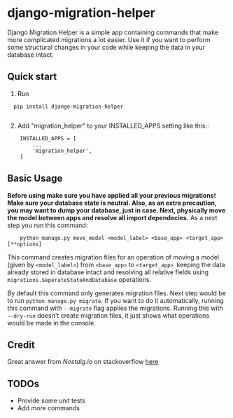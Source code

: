 # django-migration-helper

Django Migration Helper is a simple app containing commands that
make more complicated migrations a lot easier. Use it if you want to
perform some structural changes in your code while keeping the data in your database intact.

## Quick start

1. Run 
```
  pip install django-migration-helper
  
```

2. Add "migration_helper" to your INSTALLED_APPS setting like this::
```
    INSTALLED_APPS = [
        ...
        'migration_helper',
    ]
```
## Basic Usage

**Before using make sure you have applied all your previous migrations! Make sure your 
database state is neutral. Also, as an extra precaution, you may want to dump your database, just in case.
Next, physically move the model between apps and resolve all import dependecies.**
As a next step you run this command:

```
    python manage.py move_model <model_label> <base_app> <target_app> [**options]
```
This command creates migration files for an operation of moving a model (given by `<model_label>`)
from `<base_app>` to `<target_app> `keeping the data already stored
in database intact and resolving all relative fields using
`migrations.SeperateStateAndDatabase` operations.


By default this command only generates migration files. Next step
would be to run `python manage.py migrate`.
If you want to do it automatically, running this command
with `--migrate` flag applies the migrations.
Running this with `--dry-run` doesn't create migration files,
it just shows what operations would be made in the console.

## Credit
Great answer from *Nostalg.io* on stackoverflow [here](http://stackoverflow.com/questions/30601107/move-models-between-django-1-8-apps-with-required-foreignkey-references)


## TODOs
- Provide some unit tests
- Add more commands
